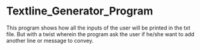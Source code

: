 # Textline_Generator_Program
This program shows how all the inputs of the user will be printed in the txt file. But with a twist wherein the program ask the user if he/she want to add another line or message to convey. 
